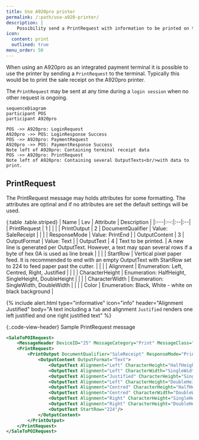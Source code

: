 ```yaml
---
title: Use A920pro printer
permalink: /:path/use-a920-printer/
description: |
    Possibility send a PrintRequest with information to be printed on the integrated A920pro terminal printer
icon:
  content: print
  outlined: true
menu_order: 50
---
```

When using an A920pro as an integrated payment terminal it is possible to use the printer by sending a `PrintRequest` to the terminal. Typically this would be to print the sale receipt on the A920pro printer.

The `PrintRequest` may be sent at any time during a `login session` when no other request is ongoing.

```mermaid
sequenceDiagram
participant POS
participant A920pro

POS ->> A920pro: LoginRequest
A920pro ->> POS: LoginResponse Success
POS ->> A920pro: PaymentRequest
A920pro ->> POS: PaymentResponse Success
Note left of A920pro: Containing terminal receipt data
POS ->> A920pro: PrintRequest
Note left of A920pro: Containing several OutputTexts<br/>with data to print.
```

## PrintRequest

The PrintRequest message may holds attributes for some formatting. The attributes are optinal and if no attributes are set the default settings will be used.

{:table .table.striped}
| Name | Lev | Attribute | Description |
|:---|:--:|:--|:--|
| PrintRequest | 1 | | |
| PrintOutput | 2 | DocumentQualifier | Value: SaleReceipt |
|  |  | ResponseMode | Value: PrintEnd |
| OutputContent | 3 | OutputFormat | Value: Text |
| OutputText | 4 | Text to be printed. | A new line is generated per OutputText. However, a text may span several rows if a  byte of hex 0A is used as line break |
|  |  | StartRow | Vertical pixel paper feed. It is recommended to end with an empty OutputText with StartRow set to 224 to feed paper past the cutter. |
|  |  | Alignment | Enumeration: Left, Centred, Right, Justified |
|  |  | CharacterHeight | Enumeration: HalfHeight, SingleHeight, DoubleHeight |
|  |  | CharacterWidth | Enumeration: SingleWidth, DoubleWidth |
|  |  | Color | Enumeration: Black, White - white on black background |

{% include alert.html type="informative" icon="info" header="Alignment Justified" body="A text including a `Tab` and alignment `Justified` renders one left justified and one right justified text" %}

{:.code-view-header}
Sample PrintRequest message

```xml
<SaleToPOIRequest>
    <MessageHeader DeviceID="25" MessageCategory="Print" MessageClass="Device" MessageType="Request" POIID="A-POIID" SaleID="1" ServiceID="29"/>
    <PrintRequest>
        <PrintOutput DocumentQualifier="SaleReceipt" ResponseMode="PrintEnd">
            <OutputContent OutputFormat="Text">
                <OutputText Alignment="Left" CharacterHeight="HalfHeight" CharacterWidth="SingleWidth" Color="Black">8x16 font size</OutputText>
                <OutputText Alignment="Left" CharacterWidth="SingleWidth" Color="Black">12x24 font size</OutputText>
                <OutputText Alignment="Justified" CharacterHeight="SingleHeight" CharacterWidth="SingleWidth" Color="Black" StartRow="20">8x32   Justified alignment</OutputText>
                <OutputText Alignment="Left" CharacterHeight="DoubleHeight" CharacterWidth="SingleWidth" Color="White" StartRow="40">12x48 black background</OutputText>
                <OutputText Alignment="Centred" CharacterHeight="HalfHeight" CharacterWidth="DoubleWidth" Color="Black" StartRow="50">Centered 16x16</OutputText>
                <OutputText Alignment="Centred" CharacterWidth="DoubleWidth" Color="Black" StartRow="20">Centered 24x24</OutputText>
                <OutputText Alignment="Right" CharacterHeight="SingleHeight" CharacterWidth="DoubleWidth" Color="Black" StartRow="60">Right aligned 16x32</OutputText>
                <OutputText Alignment="Right" CharacterHeight="DoubleHeight" CharacterWidth="DoubleWidth" Color="Black">Right aligned 24x48</OutputText>
                <OutputText StartRow="224"/>
            </OutputContent>
        </PrintOutput>
    </PrintRequest>
</SaleToPOIRequest>
```
